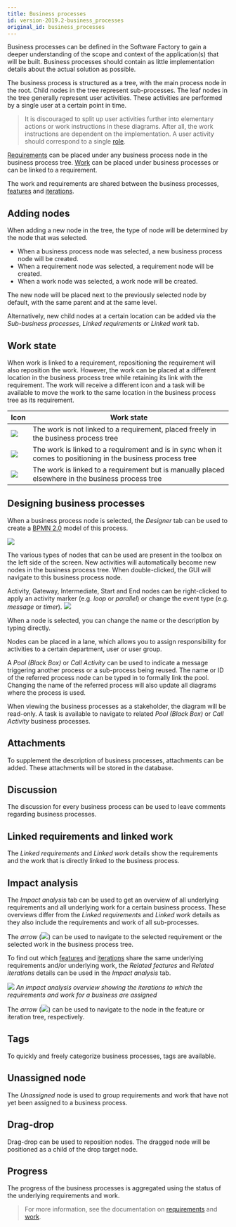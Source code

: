 ```yaml
---
title: Business processes
id: version-2019.2-business_processes
original_id: business_processes
---
```


Business processes can be defined in the Software Factory to gain a deeper understanding of the scope and context of the application(s) that will be built. Business processes should contain as little implementation details about the actual solution as possible.

The business process is structured as a tree, with the main process node in the root. Child nodes in the tree represent sub-processes. The leaf nodes in the tree generally represent user activities. These activities are performed by a single user at a certain point in time.

> It is discouraged to split up user activities further into elementary actions or work instructions in these diagrams. After all, the work instructions are dependent on the implementation. A user activity should correspond to a single [role](roles).

[Requirements](requirements) can be placed under any business process node in the business process tree. [Work](work) can be placed under business processes or can be linked to a requirement.

The work and requirements are shared between the business processes, [features](features) and [iterations](iterations).

## Adding nodes

When adding a new node in the tree, the type of node will be determined by the node that was selected. 
- When a business process node was selected, a new business process node will be created. 
- When a requirement node was selected, a requirement node will be created.
- When a work node was selected, a work node will be created.

The new node will be placed next to the previously selected node by default, with the same parent and at the same level.

Alternatively, new child nodes at a certain location can be added via the *Sub-business processes*, *Linked requirements* or *Linked work* tab.

## Work state

When work is linked to a requirement, repositioning the requirement will also reposition the work. However, the work can be placed at a different location in the business process tree while retaining its link with the requirement. The work will receive a different icon and a task will be available to move the work to the same location in the business process tree as its requirement.

| Icon | Work state |
| ---- | ---------- |
| ![](assets/sf/icons8-briefcase_blue.svg)| The work is not linked to a requirement, placed freely in the business process tree |
| ![](assets/sf/icons8-briefcase-blue-linked-orange.svg) | The work is linked to a requirement and is in sync when it comes to positioning in the business process tree |
| ![](assets/sf/icons8-briefcase-blue-warn-orange.svg) | The work is linked to a requirement but is manually placed elsewhere in the business process tree |

## Designing business processes

When a business process node is selected, the *Designer* tab can be used to create a [BPMN 2.0](https://en.wikipedia.org/wiki/Business_Process_Model_and_Notation) model of this process.

![](assets/sf/image11.png)

The various types of nodes that can be used are present in the toolbox on the left side of the screen. New activities will automatically become new nodes in the business process tree. When double-clicked, the GUI will navigate to this business process node.

Activity, Gateway, Intermediate, Start and End nodes can be right-clicked to apply an activity marker (e.g.  *loop* or *parallel*) or change the event type (e.g. *message* or *timer*).
![](assets/sf/bpmn_node_type.png)

When a node is selected, you can change the name or the description by typing directly.

Nodes can be placed in a lane, which allows you to assign responsibility for activities to a certain department, user or user group.

A *Pool (Black Box)* or *Call Activity* can be used to indicate a message triggering another process or a sub-process being reused. The name or ID of the referred process node can be typed in to formally link the pool. Changing the name of the referred process will also update all diagrams where the process is used.

When viewing the business processes as a stakeholder, the diagram will be read-only. A task is available to navigate to related *Pool (Black Box)* or *Call Activity* business processes.

## Attachments

To supplement the description of business processes, attachments can be added. These attachments will be stored in the database.

## Discussion

The discussion for every business process can be used to leave comments regarding business processes.

## Linked requirements and linked work

The *Linked requirements* and *Linked work* details show the requirements and the work that is directly linked to the business process.

## Impact analysis

The *Impact analysis* tab can be used to get an overview of all underlying requirements and all underlying work for a certain business process. These overviews differ from the *Linked requirements* and *Linked work* details as they also include the requirements and work of all sub-processes.

The *arrow* (![](assets/sf/icons8-right.svg)) can be used to navigate to the selected requirement or the selected work in the business process tree.

To find out which [features](features) and [iterations](iterations) share the same underlying requirements and/or underlying work, the *Related features* and *Related iterations* details can be used in the *Impact analysis* tab.

![](assets/sf/impact_analysis_business_process_to_iteration.png)
*An impact analysis overview showing the iterations to which the requirements and work for a business are assigned*

The *arrow* (![](assets/sf/icons8-right.svg)) can be used to navigate to the node in the feature or iteration tree, respectively.

## Tags

To quickly and freely categorize business processes, tags are available.

## Unassigned node

The *Unassigned* node is used to group requirements and work that have not yet been assigned to a business process.

## Drag-drop

Drag-drop can be used to reposition nodes. The dragged node will be positioned as a child of the drop target node.

## Progress

The progress of the business processes is aggregated using the status of the underlying requirements and work. 

> For more information, see the documentation on [requirements](requirements) and [work](work).